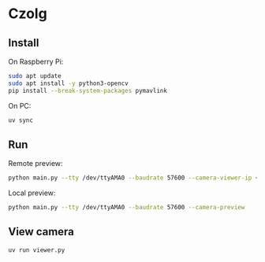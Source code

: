 # Czolg

## Install

On Raspberry Pi:

```bash
sudo apt update
sudo apt install -y python3-opencv
pip install --break-system-packages pymavlink
```

On PC:

```bash
uv sync
```

## Run

Remote preview:

```bash
python main.py --tty /dev/ttyAMA0 --baudrate 57600 --camera-viewer-ip <your-ip>
```

Local preview:

```bash
python main.py --tty /dev/ttyAMA0 --baudrate 57600 --camera-preview
```

## View camera

```bash
uv run viewer.py
```
